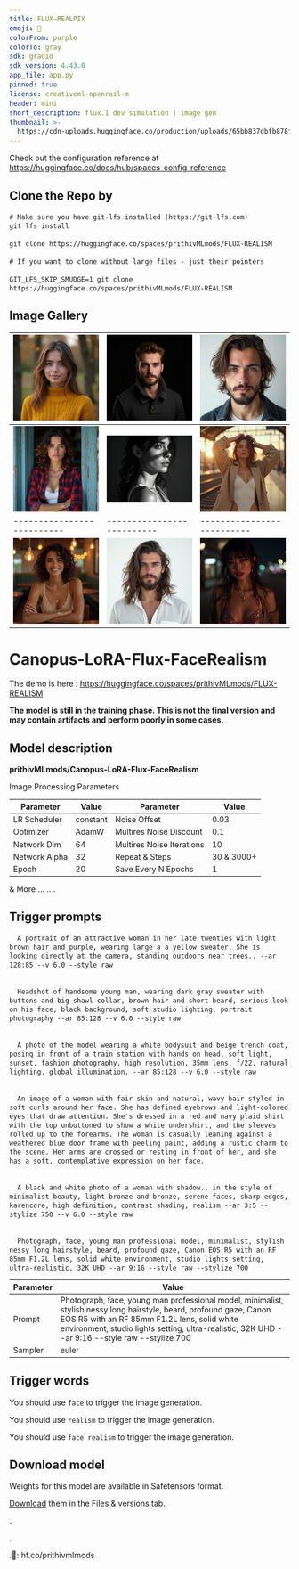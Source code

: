 ```yaml
---
title: FLUX-REALPIX
emoji: 🦁
colorFrom: purple
colorTo: gray
sdk: gradio
sdk_version: 4.43.0
app_file: app.py
pinned: true
license: creativeml-openrail-m
header: mini
short_description: flux.1 dev simulation | image gen
thumbnail: >-
  https://cdn-uploads.huggingface.co/production/uploads/65bb837dbfb878f46c77de4c/1db6J8flzIqatbTBTTvFq.png
---
```


Check out the configuration reference at https://huggingface.co/docs/hub/spaces-config-reference

## Clone the Repo by 

    # Make sure you have git-lfs installed (https://git-lfs.com)
    git lfs install
    
    git clone https://huggingface.co/spaces/prithivMLmods/FLUX-REALISM
    
    # If you want to clone without large files - just their pointers
    
    GIT_LFS_SKIP_SMUDGE=1 git clone https://huggingface.co/spaces/prithivMLmods/FLUX-REALISM


 ## Image Gallery

| ![Image 1](assets/11.png) | ![Image 2](assets/22.png) | ![Image 3](assets/33.png) |
|--------------------------|--------------------------|--------------------------|
| ![Image 4](assets/44.png) | ![Image 5](assets/55.webp) | ![Image 6](assets/66.png) |
|--------------------------|--------------------------|--------------------------|
| ![Image 7](assets/77.png) | ![Image 8](assets/88.png) | ![Image 9](assets/99.png) |



# Canopus-LoRA-Flux-FaceRealism

The demo is here : https://huggingface.co/spaces/prithivMLmods/FLUX-REALISM


**The model is still in the training phase. This is not the final version and may contain artifacts and perform poorly in some cases.**

## Model description 

**prithivMLmods/Canopus-LoRA-Flux-FaceRealism**

Image Processing Parameters 

| Parameter                 | Value  | Parameter                 | Value  |
|---------------------------|--------|---------------------------|--------|
| LR Scheduler              | constant | Noise Offset              | 0.03   |
| Optimizer                 | AdamW  | Multires Noise Discount   | 0.1    |
| Network Dim               | 64     | Multires Noise Iterations | 10     |
| Network Alpha             | 32     | Repeat & Steps           | 30 & 3000+ |
| Epoch                     | 20     | Save Every N Epochs       | 1      |

& More
...
..
.

## Trigger prompts


      A portrait of an attractive woman in her late twenties with light brown hair and purple, wearing large a a yellow sweater. She is looking directly at the camera, standing outdoors near trees.. --ar 128:85 --v 6.0 --style raw

      
      Headshot of handsome young man, wearing dark gray sweater with buttons and big shawl collar, brown hair and short beard, serious look on his face, black background, soft studio lighting, portrait photography --ar 85:128 --v 6.0 --style raw
      
      
      A photo of the model wearing a white bodysuit and beige trench coat, posing in front of a train station with hands on head, soft light, sunset, fashion photography, high resolution, 35mm lens, f/22, natural lighting, global illumination. --ar 85:128 --v 6.0 --style raw
      
      
      An image of a woman with fair skin and natural, wavy hair styled in soft curls around her face. She has defined eyebrows and light-colored eyes that draw attention. She's dressed in a red and navy plaid shirt with the top unbuttoned to show a white undershirt, and the sleeves rolled up to the forearms. The woman is casually leaning against a weathered blue door frame with peeling paint, adding a rustic charm to the scene. Her arms are crossed or resting in front of her, and she has a soft, contemplative expression on her face.
      
      
      A black and white photo of a woman with shadow., in the style of minimalist beauty, light bronze and bronze, serene faces, sharp edges, karencore, high definition, contrast shading, realism --ar 3:5 --stylize 750 --v 6.0 --style raw
      
      
      Photograph, face, young man professional model, minimalist, stylish nessy long hairstyle, beard, profound gaze, Canon EOS R5 with an RF 85mm F1.2L lens, solid white environment, studio lights setting, ultra-realistic, 32K UHD --ar 9:16 --style raw --stylize 700


| Parameter       | Value                                                                                 |
|-----------------|---------------------------------------------------------------------------------------|
| Prompt          |  Photograph, face, young man professional model, minimalist, stylish nessy long hairstyle, beard, profound gaze, Canon EOS R5 with an RF 85mm F1.2L lens, solid white environment, studio lights setting, ultra-realistic, 32K UHD --ar 9:16 --style raw --stylize 700 |
| Sampler         | euler                                                                                 |

## Trigger words

You should use `face` to trigger the image generation.

You should use `realism` to trigger the image generation.

You should use `face realism` to trigger the image generation.


## Download model

Weights for this model are available in Safetensors format.

[Download](/prithivMLmods/Canopus-LoRA-Flux-FaceRealism/tree/main) them in the Files & versions tab.

.

.

.🤗: hf.co/prithivmlmods
